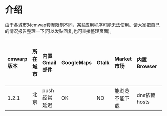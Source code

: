# 介绍 #
由于各城市对cmwap套餐限制不同，某些应用程序可能无法使用。请大家把自己的情况报告整理一下(可以发贴回复,也可直接整理页面)。


|cmwarp版本|所在城市|内置Gmail邮件|GoogleMaps|Gtalk|Market市场|内置Browser|rom版本|其他要说明的|
|:-------|:---|:--------|:---------|:----|:-------|:--------|:----|:-----|
|1.2.1   |北京  |push经常延迟 |OK        |NO   |能浏览不能下载 |dns依赖hosts|OpenEclair|NO    |